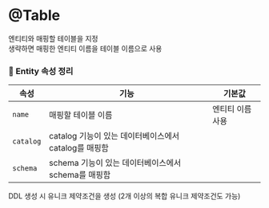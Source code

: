 # @Table

엔티티와 매핑할 테이블을 지정
<br>
생략하면 매핑한 엔티티 이름을 테이블 이름으로 사용

### 📌 Entity 속성 정리

|속성|기능|기본값|
|--|--|--|
|`name`|매핑할 테이블 이름|엔티티 이름 사용|
|`catalog`|catalog 기능이 있는 데이터베이스에서 catalog를 매핑함||
|`schema`|schema 기능이 있는 데이터베이스에서 schema를 매핑함||

DDL 생성 시 유니크 제약조건을 생성 (2개 이상의 복합 유니크 제약조건도 가능)